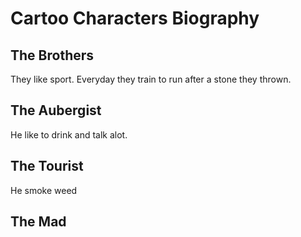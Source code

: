 # Cartoo Characters Biography 

## The Brothers

They like sport. Everyday they train to run after a stone they thrown.

## The Aubergist

He like to drink and talk alot.

## The Tourist

He smoke weed

## The Mad 
